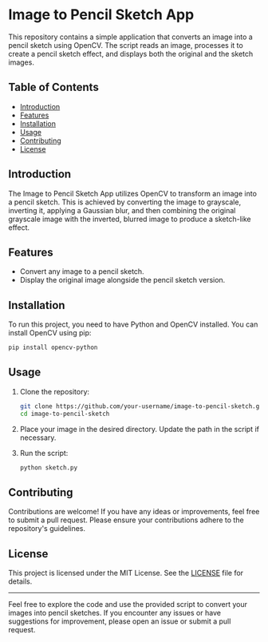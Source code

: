 # Image to Pencil Sketch App

This repository contains a simple application that converts an image into a pencil sketch using OpenCV. The script reads an image, processes it to create a pencil sketch effect, and displays both the original and the sketch images.

## Table of Contents

- [Introduction](#introduction)
- [Features](#features)
- [Installation](#installation)
- [Usage](#usage)
- [Contributing](#contributing)
- [License](#license)

## Introduction

The Image to Pencil Sketch App utilizes OpenCV to transform an image into a pencil sketch. This is achieved by converting the image to grayscale, inverting it, applying a Gaussian blur, and then combining the original grayscale image with the inverted, blurred image to produce a sketch-like effect.

## Features

- Convert any image to a pencil sketch.
- Display the original image alongside the pencil sketch version.

## Installation

To run this project, you need to have Python and OpenCV installed. You can install OpenCV using pip:

```bash
pip install opencv-python
```

## Usage

1. Clone the repository:
   ```bash
   git clone https://github.com/your-username/image-to-pencil-sketch.git
   cd image-to-pencil-sketch
   ```

2. Place your image in the desired directory. Update the path in the script if necessary.

3. Run the script:
   ```bash
   python sketch.py
   ```

## Contributing

Contributions are welcome! If you have any ideas or improvements, feel free to submit a pull request. Please ensure your contributions adhere to the repository's guidelines.

## License

This project is licensed under the MIT License. See the [LICENSE](LICENSE) file for details.

---

Feel free to explore the code and use the provided script to convert your images into pencil sketches. If you encounter any issues or have suggestions for improvement, please open an issue or submit a pull request.
